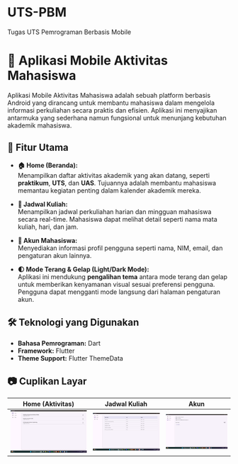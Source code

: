 # UTS-PBM
Tugas UTS Pemrograman Berbasis Mobile

# 📱 Aplikasi Mobile Aktivitas Mahasiswa

Aplikasi Mobile Aktivitas Mahasiswa adalah sebuah platform berbasis Android yang dirancang untuk membantu mahasiswa dalam mengelola informasi perkuliahan secara praktis dan efisien. Aplikasi ini menyajikan antarmuka yang sederhana namun fungsional untuk menunjang kebutuhan akademik mahasiswa.

## 🚀 Fitur Utama

- **🏠 Home (Beranda):**  
  Menampilkan daftar aktivitas akademik yang akan datang, seperti **praktikum**, **UTS**, dan **UAS**. Tujuannya adalah membantu mahasiswa memantau kegiatan penting dalam kalender akademik mereka.

- **📅 Jadwal Kuliah:**  
  Menampilkan jadwal perkuliahan harian dan mingguan mahasiswa secara real-time. Mahasiswa dapat melihat detail seperti nama mata kuliah, hari, dan jam. 

- **👤 Akun Mahasiswa:**  
  Menyediakan informasi profil pengguna seperti nama, NIM, email, dan pengaturan akun lainnya.

- **🌓 Mode Terang & Gelap (Light/Dark Mode):**  
  Aplikasi ini mendukung **pengalihan tema** antara mode terang dan gelap untuk memberikan kenyamanan visual sesuai preferensi pengguna. Pengguna dapat mengganti mode langsung dari halaman pengaturan akun.

## 🛠️ Teknologi yang Digunakan

- **Bahasa Pemrograman:** Dart  
- **Framework:** Flutter  
- **Theme Support:** Flutter ThemeData

## 📷 Cuplikan Layar

| Home (Aktivitas) | Jadwal Kuliah | Akun |
|------------------|----------------|------|
| ![Home](https://raw.githubusercontent.com/angelinasbln/UTS-PBM/main/home.png) | ![Jadwal](https://raw.githubusercontent.com/angelinasbln/UTS-PBM/main/jadwal.png) | ![Akun](https://raw.githubusercontent.com/angelinasbln/UTS-PBM/main/akun.png) |


